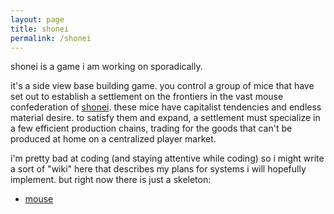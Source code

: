 ```yaml
---
layout: page
title: shonei
permalink: /shonei
---
```


shonei is a game i am working on sporadically.

it's a side view base building game. you control a group of mice that have set out to establish a settlement on the frontiers in the vast mouse confederation of [shonei](/places/shonei). these mice have capitalist tendencies and endless material desire. to satisfy them and expand, a settlement must specialize in a few efficient production chains, trading for the goods that can't be produced at home on a centralized player market. 

i'm pretty bad at coding (and staying attentive while coding) so i might write a sort of "wiki" here that describes my plans for systems i will hopefully implement. but right now there is just a skeleton:

- [mouse](mouse)